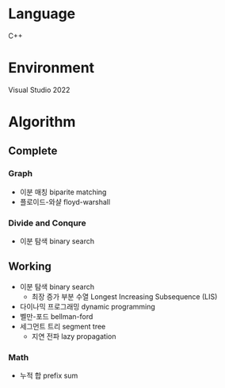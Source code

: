 # Language
C++

# Environment
Visual Studio 2022

# Algorithm
## Complete
### Graph
- 이분 매칭 biparite matching
- 플로이드-와샬 floyd-warshall
### Divide and Conqure
- 이분 탐색 binary search

## Working
- 이분 탐색 binary search
  - 최장 증가 부분 수열 Longest Increasing Subsequence (LIS)
- 다이나믹 프로그래밍 dynamic programming
- 벨만-포드 bellman-ford
- 세그먼트 트리 segment tree
  - 지연 전파 lazy propagation

### Math
- 누적 합 prefix sum